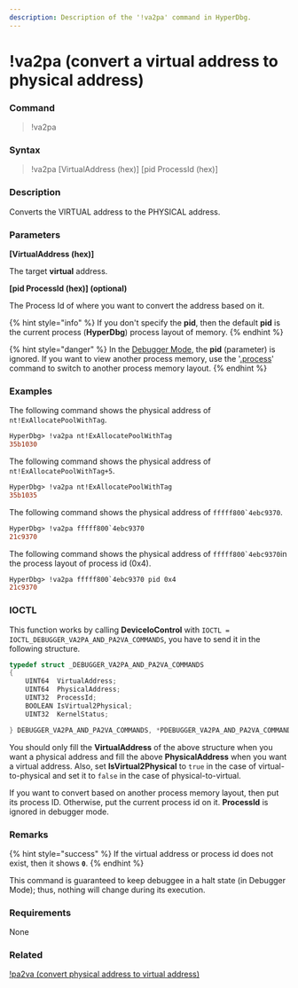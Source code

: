 ```yaml
---
description: Description of the '!va2pa' command in HyperDbg.
---
```


# !va2pa (convert a virtual address to physical address)

### Command

> !va2pa

### Syntax

> !va2pa \[VirtualAddress (hex)] \[pid ProcessId (hex)]

### Description

Converts the VIRTUAL address to the PHYSICAL address.

### Parameters

**\[VirtualAddress (hex)]**

The target **virtual** address.

**\[pid ProcessId (hex)] (optional)**

The Process Id of where you want to convert the address based on it.

{% hint style="info" %}
If you don't specify the **pid**, then the default **pid** is the current process (**HyperDbg**) process layout of memory.
{% endhint %}

{% hint style="danger" %}
In the [Debugger Mode](https://docs.hyperdbg.org/using-hyperdbg/prerequisites/operation-modes#debugger-mode), the **pid** (parameter) is ignored. If you want to view another process memory, use the '[.process](https://docs.hyperdbg.org/commands/meta-commands/.process)' command to switch to another process memory layout.
{% endhint %}

### Examples

The following command shows the physical address of `nt!ExAllocatePoolWithTag`.

```diff
HyperDbg> !va2pa nt!ExAllocatePoolWithTag
35b1030
```

The following command shows the physical address of `nt!ExAllocatePoolWithTag+5`.

```diff
HyperDbg> !va2pa nt!ExAllocatePoolWithTag
35b1035
```

The following command shows the physical address of ``fffff800`4ebc9370``.

```diff
HyperDbg> !va2pa fffff800`4ebc9370
21c9370
```

The following command shows the physical address of ``fffff800`4ebc9370``in the process layout of process id (0x4).

```diff
HyperDbg> !va2pa fffff800`4ebc9370 pid 0x4
21c9370
```

### IOCTL

This function works by calling **DeviceIoControl** with `IOCTL = IOCTL_DEBUGGER_VA2PA_AND_PA2VA_COMMANDS`, you have to send it in the following structure.

```c
typedef struct _DEBUGGER_VA2PA_AND_PA2VA_COMMANDS
{
    UINT64  VirtualAddress;
    UINT64  PhysicalAddress;
    UINT32  ProcessId;
    BOOLEAN IsVirtual2Physical;
    UINT32  KernelStatus;

} DEBUGGER_VA2PA_AND_PA2VA_COMMANDS, *PDEBUGGER_VA2PA_AND_PA2VA_COMMANDS;
```

You should only fill the **VirtualAddress** of the above structure when you want a physical address and fill the above **PhysicalAddress** when you want a virtual address. Also, set **IsVirtual2Physical** to `true` in the case of virtual-to-physical and set it to `false` in the case of physical-to-virtual.

If you want to convert based on another process memory layout, then put its process ID. Otherwise, put the current process id on it. **ProcessId** is ignored in debugger mode.

### Remarks

{% hint style="success" %}
If the virtual address or process id does not exist, then it shows **`0`**.
{% endhint %}

This command is guaranteed to keep debuggee in a halt state (in Debugger Mode); thus, nothing will change during its execution.

### Requirements

None

### Related

[!pa2va (convert physical address to virtual address)](https://docs.hyperdbg.org/commands/extension-commands/pa2va)
